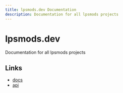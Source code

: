 ```yaml
---
title: lpsmods.dev Documentation
description: Documentation for all lpsmods projects
---
```


# lpsmods.dev

Documentation for all lpsmods projects

## Links

- <Icon name="menu_book" /> [docs](/lpsmods-docs/)
- <Icon name="code" /> [api](/lpsmods-api/)
